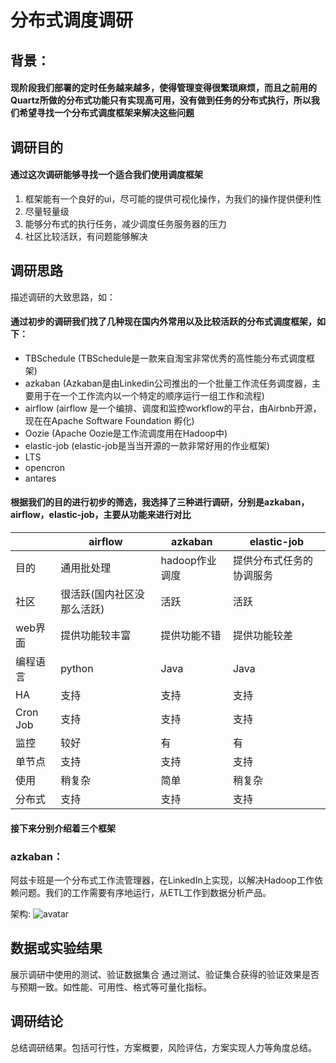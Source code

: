 # 分布式调度调研

## 背景：

#### 现阶段我们部署的定时任务越来越多，使得管理变得很繁琐麻烦，而且之前用的Quartz所做的分布式功能只有实现高可用，没有做到任务的分布式执行，所以我们希望寻找一个分布式调度框架来解决这些问题

## 调研目的

#### 通过这次调研能够寻找一个适合我们使用调度框架
1. 框架能有一个良好的ui，尽可能的提供可视化操作，为我们的操作提供便利性
2. 尽量轻量级
3. 能够分布式的执行任务，减少调度任务服务器的压力
4. 社区比较活跃，有问题能够解决
## 调研思路
描述调研的大致思路，如：
#### 通过初步的调研我们找了几种现在国内外常用以及比较活跃的分布式调度框架，如下：
* TBSchedule (TBSchedule是一款来自淘宝非常优秀的高性能分布式调度框架)
* azkaban (Azkaban是由Linkedin公司推出的一个批量工作流任务调度器，主要用于在一个工作流内以一个特定的顺序运行一组工作和流程)
* airflow (airflow 是一个编排、调度和监控workflow的平台，由Airbnb开源，现在在Apache Software Foundation 孵化)
* Oozie (Apache Oozie是工作流调度用在Hadoop中)
* elastic-job (elastic-job是当当开源的一款非常好用的作业框架)
* LTS
* opencron
* antares 

#### 根据我们的目的进行初步的筛选，我选择了三种进行调研，分别是azkaban，airflow，elastic-job，主要从功能来进行对比

| | airflow | azkaban | elastic-job |
| ----- | ------ | ------ | ------ |
| 目的 | 通用批处理 | hadoop作业调度 | 提供分布式任务的协调服务 |
| 社区 | 很活跃(国内社区没那么活跃) | 活跃 | 活跃 |
| web界面 | 提供功能较丰富 | 提供功能不错 | 提供功能较差 |
| 编程语言 | python | Java | Java |
| HA | 支持 | 支持 | 支持 |
| Cron Job | 支持 | 支持 | 支持 |
| 监控 | 较好 | 有 | 有 |
| 单节点 | 支持 | 支持 | 支持 | 
| 使用 | 稍复杂 | 简单 | 稍复杂 |
| 分布式 | 支持 | 支持 | 支持 |

#### 接下来分别介绍着三个框架
### azkaban：
阿兹卡班是一个分布式工作流管理器，在LinkedIn上实现，以解决Hadoop工作依赖问题。我们的工作需要有序地运行，从ETL工作到数据分析产品。

架构:
![avatar](/home/picture/1.png)
## 数据或实验结果
展示调研中使用的测试、验证数据集合
通过测试、验证集合获得的验证效果是否与预期一致。如性能、可用性、格式等可量化指标。

## 调研结论
总结调研结果。包括可行性，方案概要，风险评估，方案实现人力等角度总结。